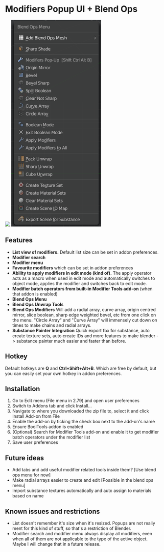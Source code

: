 # Modifiers Popup UI + Blend Ops

![](panel.png)
![](panel2.png)

## Features

- **List view of modifiers.** Default list size can be set in addon preferences.
- **Modifier search**
- **Modifier menu**
- **Favourite modifiers** which can be set in addon preferences
- **Ability to apply modifiers in edit mode (kind of).** The apply operator acts as a macro when used in edit mode and automatically switches to object mode, applies the modifier and switches back to edit mode.
- **Modifier batch operators from built-in Modifier Tools add-on** (when that addon is enabled)
- **Blend Ops Menu**
- **Blend Ops Unwrap Tools**
- **Blend Ops Modifiers** Will add a radial array, curve array, origin centred mirror, slice boolean, sharp edge weighted bevel, etc from one click on the menu. "Circle Array" and "Curve Array" will immensely cut down on times to make chains and radial arrays.
- **Substance Painter Integration** Quick export fbx for substance, auto create texture sets, auto create IDs and more features to make blender -> substance painter much easier and faster than before.


## Hotkey

Default hotkeys are **Q** and **Ctrl+Shift+Alt+B**. Which are free by default, but you can easily set your own hotkey in addon preferences.

## Installation

1. Go to Edit menu (File menu in 2.79) and open user preferences
2. Switch to Addons tab and click Install...
3. Navigate to where you downloaded the zip file to, select it and click Install Add-on from File
4. Enable the add-on by ticking the check box next to the add-on's name
5. Ensure BoolTools addon is enabled
6. (Optional) Search for Modifier Tools add-on and enable it to get modifier batch operators under the modifier list
7. Save user preferences

## Future ideas

- Add tabs and add useful modifier related tools inside them? [Use blend ops menu for now]
- Make radial arrays easier to create and edit [Possible in the blend ops menu]
- Import substance textures automatically and auto assign to materials based on name

## Known issues and restrictions

- List doesn't remember it's size when it's resized. Popups are not really ment for this kind of stuff, so that's a restriction of Blender.
- Modifier search and modifier menu always display all modifiers, even when all of them are not applicable to the type of the active object. Maybe I will change that in a future release.
